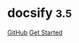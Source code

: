 <!-- _coverpage.md -->

# docsify <small>3.5</small>
<!-- background image -->

<!-- ![](_media/bg.png) -->

<!-- background color -->

<!-- ![color](#f0f0f0) -->

[GitHub](https://github.com/docsifyjs/docsify/)
[Get Started](#quick-start)